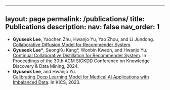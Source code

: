 <!-- 이전방식 -->
<!-- ---
layout: 
permalink: /publications/
title: publications
description: 
nav: false
nav_order: 1
--- -->
<!-- _pages/publications.md -->
<!-- <div class="publications">

{% bibliography -f {{ site.scholar.bibliography }} %}

</div> -->

---
layout: page
permalink: /publications/
title: Publications
description: 
nav: false
nav_order: 1
---

<ul>
  <li>
    <strong>Gyuseok Lee</strong>, Yaochen Zhu, Hwanjo Yu, Yao Zhou, and Li Jundong.<br>
    <a href="https://example.com">Collaborative Diffusion Model for Recommender System</a>.
  </li>
  <li>
    <strong>Gyuseok Lee*</strong>, SeongKu Kang*, Wonbin Kweon, and Hwanjo Yu.<br>
    <a href="https://example.com">Continual Collaborative Distillation for Recommender System</a>.
    In Proceedings of the 30th ACM SIGKDD Conference on Knowledge Discovery & Data Mining, 2024.
  </li>
  <li>
    <strong>Gyuseok Lee</strong>, and Hwanjo Yu.<br>
    <a href="https://example.com">Calibrating Deep Learning Model for Medical AI Applications with Imbalanced Data</a>.
    In KICS, 2023.
  </li>
</ul>
